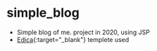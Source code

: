 # simple_blog
  * Simple blog of me. project in 2020, using JSP
  * [Edica](https://www.bootstrapdash.com/product/edica/){:target="_blank"} templete used

